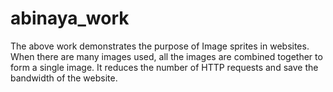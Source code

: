 # abinaya_work
The above work demonstrates the purpose of Image sprites in websites. When there are many images used, all the images are combined together to form a single image. It reduces the number of HTTP requests and save the bandwidth of the website.
